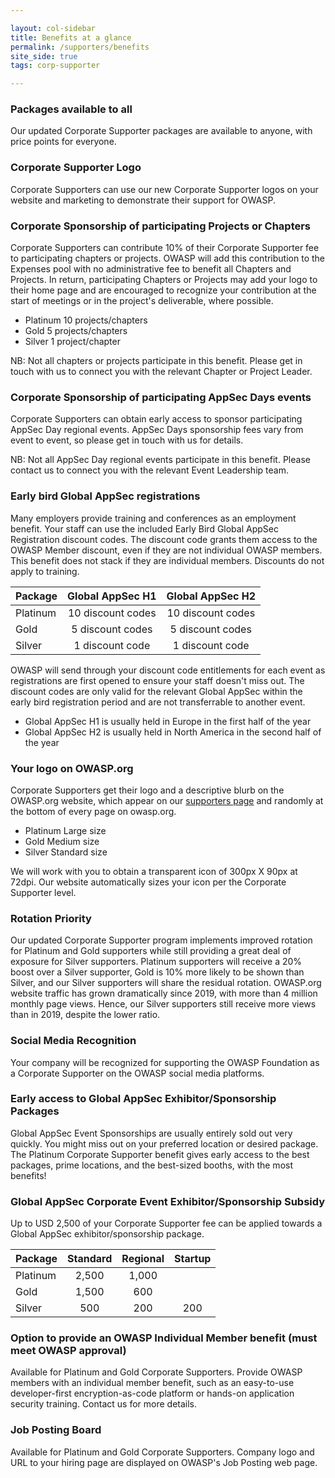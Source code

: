 ```yaml
---

layout: col-sidebar
title: Benefits at a glance
permalink: /supporters/benefits
site_side: true
tags: corp-supporter

---
```


### Packages available to all

Our updated Corporate Supporter packages are available to anyone, with price points for everyone. 

### Corporate Supporter Logo

Corporate Supporters can use our new Corporate Supporter logos on your website and marketing to demonstrate their support for OWASP. 

### Corporate Sponsorship of participating Projects or Chapters

Corporate Supporters can contribute 10% of their Corporate Supporter fee to participating chapters or projects. OWASP will add this contribution to the Expenses pool with no administrative fee to benefit all Chapters and Projects. In return, participating Chapters or Projects may add your logo to their home page and are encouraged to recognize your contribution at the start of meetings or in the project's deliverable, where possible.

- Platinum 10 projects/chapters
- Gold 5 projects/chapters
- Silver 1 project/chapter

NB: Not all chapters or projects participate in this benefit. Please get in touch with us to connect you with the relevant Chapter or Project Leader.

### Corporate Sponsorship of participating AppSec Days events

Corporate Supporters can obtain early access to sponsor participating AppSec Day regional events. AppSec Days sponsorship fees vary from event to event, so please get in touch with us for details. 

NB: Not all AppSec Day regional events participate in this benefit. Please contact us to connect you with the relevant Event Leadership team.

### Early bird Global AppSec registrations

Many employers provide training and conferences as an employment benefit. Your staff can use the included Early Bird Global AppSec Registration discount codes. The discount code grants them access to the OWASP Member discount, even if they are not individual OWASP members. This benefit does not stack if they are individual members. Discounts do not apply to training. 

| Package  | Global AppSec H1  | Global AppSec H2  |
| -------- | :---------------: | :---------------: |
| Platinum | 10 discount codes | 10 discount codes |
| Gold     | 5 discount codes  | 5 discount codes  |
| Silver | 1 discount code   | 1 discount code   |

OWASP will send through your discount code entitlements for each event as registrations are first opened to ensure your staff doesn't miss out. The discount codes are only valid for the relevant Global AppSec within the early bird registration period and are not transferrable to another event.

* Global AppSec H1 is usually held in Europe in the first half of the year
* Global AppSec H2 is usually held in North America in the second half of the year

### Your logo on OWASP.org

Corporate Supporters get their logo and a descriptive blurb on the OWASP.org website, which appear on our [supporters page](/supporters/list) and randomly at the bottom of every page on owasp.org. 

- Platinum Large size
- Gold Medium size
- Silver Standard size

We will work with you to obtain a transparent icon of 300px X 90px at 72dpi. Our website automatically sizes your icon per the Corporate Supporter level.

### Rotation Priority

Our updated Corporate Supporter program implements improved rotation for Platinum and Gold supporters while still providing a great deal of exposure for Silver supporters. Platinum supporters will receive a 20% boost over a Silver supporter, Gold is 10% more likely to be shown than Silver, and our Silver supporters will share the residual rotation. OWASP.org website traffic has grown dramatically since 2019, with more than 4 million monthly page views. Hence, our Silver supporters still receive more views than in 2019, despite the lower ratio.

### Social Media Recognition

Your company will be recognized for supporting the OWASP Foundation as a Corporate Supporter on the OWASP social media platforms.

### Early access to Global AppSec Exhibitor/Sponsorship Packages

Global AppSec Event Sponsorships are usually entirely sold out very quickly. You might miss out on your preferred location or desired package. The Platinum Corporate Supporter benefit gives early access to the best packages, prime locations, and the best-sized booths, with the most benefits!

### Global AppSec Corporate Event Exhibitor/Sponsorship Subsidy

Up to USD 2,500 of your Corporate Supporter fee can be applied towards a Global AppSec exhibitor/sponsorship package.

| Package | Standard | Regional | Startup |
| -- | :--: | :--: | :--: |
| Platinum | 2,500 | 1,000 |
| Gold | 1,500 | 600 |  
| Silver | 500 | 200 | 200 | 

### Option to provide an OWASP Individual Member benefit (must meet OWASP approval)

Available for Platinum and Gold Corporate Supporters. 
Provide OWASP members with an individual member benefit, such as an easy-to-use developer-first encryption-as-code platform or hands-on application security training. Contact us for more details. 

### Job Posting Board

Available for Platinum and Gold Corporate Supporters. 
Company logo and URL to your hiring page are displayed on OWASP's Job Posting web page.
